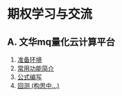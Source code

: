 # 期权学习与交流

## A. 文华mq量化云计算平台
1. [准备环境](readmePrepare.md)
2. [常用功能简介](readmeUi.md)
3. [公式编写](readmeCoding.md)
4. [回测 (构思中...)](readmeTest.md)
